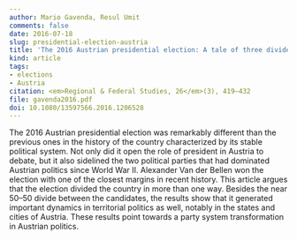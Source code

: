 ```yaml
---
author: Mario Gavenda, Resul Umit
comments: false
date: 2016-07-18
slug: presidential-election-austria
title: 'The 2016 Austrian presidential election: A tale of three divides'
kind: article
tags:
- elections
- Austria
citation: <em>Regional & Federal Studies, 26</em>(3), 419–432
file: gavenda2016.pdf
doi: 10.1080/13597566.2016.1206528   
---
```


The 2016 Austrian presidential election was remarkably different than the previous ones in the history of the country characterized by its stable political system. Not only did it open the role of president in Austria to debate, but it also sidelined the two political parties that had dominated Austrian politics since World War II. Alexander Van der Bellen won the election with one of the closest margins in recent history. This article argues that the election divided the country in more than one way. Besides the near 50–50 divide between the candidates, the results show that it generated important dynamics in territorial politics as well, notably in the states and cities of Austria. These results point towards a party system transformation in Austrian politics.